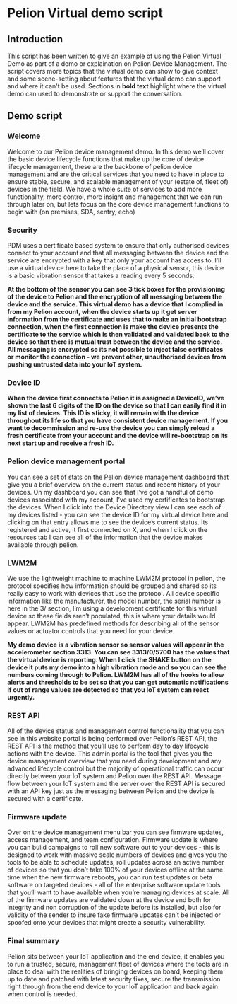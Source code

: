 # Pelion Virtual demo script

## Introduction 

This script has been written to give an example of using the Pelion Virtual Demo as part of a demo or explaination on Pelion Device Management.
The script covers more topics that the virtual demo can show to give context and some scene-setting about features that the virtual demo can support and where it can't be used. 
Sections in **bold text** highlight where the virtual demo can used to demonstrate or support the conversation. 


## Demo script 

### Welcome 

Welcome to our Pelion device management demo. In this demo we’ll cover the basic device lifecycle functions that make up the core of device lifecycle management, these are the backbone of pelion device management and are the critical services that you need to have in place to ensure stable, secure, and scalable management of your (estate of, fleet of) devices in the field. We have a whole suite of services to add more functionality, more control, more insight and management that we can run through later on, but lets focus on the core device management functions to begin with (on premises, SDA, sentry, echo)  

### Security 

PDM uses a certificate based system to ensure that only authorised devices connect to your account and that all messaging between the device and the service are encrypted with a key that only your account has access to. I’ll use a virtual device here to take the place of a physical sensor, this device is a basic vibration sensor that takes a reading every 5 seconds.  


**At the bottom of the sensor you can see 3 tick boxes for the provisioning of the device to Pelion and the encryption of all messaging between the device and the service. This virtual demo has a device that I complied in from my Pelion account, when the device starts up it get server information from the certificate and uses that to make an initial bootstrap connection, when the first connection is make the device presents the certificate to the service which is then validated and validated back to the device so that there is mutual trust between the device and the service. All messaging is encrypted so its not possible to inject false certificates or monitor the connection - we prevent other, unauthorised devices from pushing untrusted data into your IoT system.**


### Device ID 

**When the device first connects to Pelion it is assigned a DeviceID, we’ve shown the last 6 digits of the ID on the device so that I can easily find it in my list of devices. This ID is sticky, it will remain with the device throughout its life so that you have consistent device management. If you want to decommission and re-use the device you can simply reload a fresh certificate from your account and the device will re-bootstrap on its next start up and receive a fresh ID.** 

### Pelion device management portal 

You can see a set of stats on the Pelion device management dashboard that give you a brief overview on the current status and recent history of your devices. On my dashboard you can see that I’ve got a handful of demo devices associated with my account, I’ve used my certificates to bootstrap the devices. When I click into the Device Directory view I can see each of my devices listed - you can see the device ID for my virtual device here and clicking on that entry allows me to see the device’s current status. Its registered and active, it first connected on X, and when I click on the resources tab I can see all of the information that the device makes available through pelion.  

### LWM2M 

We use the lightweight machine to machine LWM2M protocol in pelion, the protocol specifies how information should be grouped and shared so its really easy to work with devices that use the protocol. All device specific information like the manufacturer, the model number, the serial number is here in the 3/ section, I’m using a development certificate for this virtual device so these fields aren’t populated, this is where your details would appear. LWM2M has predefined methods for describing all of the sensor values or actuator controls that you need for your device.   

**My demo device is a vibration sensor so sensor values will appear in the accelerometer section 3313. You can see 3313/0/5700 has the values that the virtual device is reporting. When I click the SHAKE button on the device it puts my demo into a high vibration mode and so you can see the numbers coming through to Pelion. LWM2M has all of the hooks to allow alerts and thresholds to be set so that you can get automatic notifications if out of range values are detected so that you IoT system can react urgently.** 

### REST API 

All of the device status and management control functionality that you can see in this website portal is being performed over Pelion’s REST API, the REST API is the method that you’ll use to perform day to day lifecycle actions with the device. This admin portal is the tool that gives you the device management overview that you need during development and any advanced lifecycle control but the majority of operational traffic can occur directly between your IoT system and Pelion over the REST API. Message flow between your IoT system and the server over the REST API is secured with an API key just as the messaging between Pelion and the device is secured with a certificate.  

### Firmware update 

Over on the device management menu bar you can see firmware updates, access management, and team configuration. Firmware update is where you can build campaigns to roll new software out to your devices - this is designed to work with massive scale numbers of devices and gives you the tools to be able to schedule updates, roll updates across an active number of devices so that you don’t take 100% of your devices offline at the same time when the new firmware reboots, you can run test updates or beta software on targeted devices - all of the enterprise software update tools that you’ll want to have available when you’re managing devices at scale. All of the firmware updates are validated down at the device end both for integrity and non corruption of the update before its installed, but also for validity of the sender to insure fake firmware updates can’t be injected or spoofed onto your devices that might create a security vulnerability.  

### Final summary 

Pelion sits between your IoT application and the end device, it enables you to run a trusted, secure, management fleet of devices where the tools are in place to deal with the realities of bringing devices on board, keeping them up to date and patched with latest security fixes, secure the transmission right through from the end device to your IoT application and back again when control is needed. 

 